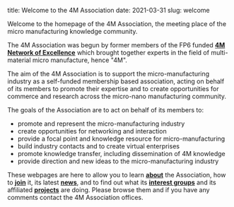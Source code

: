 title: Welcome to the 4M Association
date: 2021-03-31
slug: welcome

Welcome to the homepage of the 4M Association, the meeting place of the micro manufacturing knowledge community. 

The 4M Association was begun by former members of the FP6 funded **[4M Network of Excellence](http://www.4m-net.org "4M Network of Excellence")** which brought together experts in the field of multi-material micro manufacture, hence "4M".

The aim of the 4M Association is to support the micro-manufacturing industry as a self-funded membership based association, acting on behalf of its members to promote their expertise and to create opportunities for commerce and research across the micro-nano manufacturing community.

The goals of the Association are to act on behalf of its members to:

* promote and represent the micro-manufacturing industry
* create opportunities for networking and interaction
* provide a focal point and knowledge resource for micro-manufacturing
* build industry contacts and to create virtual enterprises
* promote knowledge transfer, including dissemination of 4M knowledge
* provide direction and new ideas to the micro-manufacturing industry

These webpages are here to allow you to learn **[about](/about.html)** the Association, how to **[join](/join4m.html)** it, its latest **[news](news)**, and to find out what its **[interest groups](/interest_groups/index.html)** and its affiliated **[projects](/projects/index.html)** are doing. Please browse them and if you have any comments contact the 4M Association offices.
